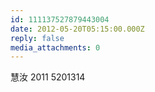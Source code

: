 ```yaml
---
id: 111137527879443004
date: 2012-05-20T05:15:00.000Z
reply: false
media_attachments: 0
---
```


慧汝 2011 5201314 ​​​​


